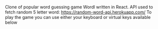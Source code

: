 Clone of popular word guessing game Wordl written in React.
API used to fetch random 5 letter word: https://random-word-api.herokuapp.com/
To play the game you can use either your keyboard or virtual keys available below
